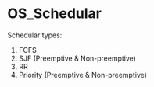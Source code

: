 # OS_Schedular
Schedular types:
  1) FCFS 
  2) SJF (Preemptive & Non-preemptive)
  3) RR
  4) Priority (Preemptive & Non-preemptive)
